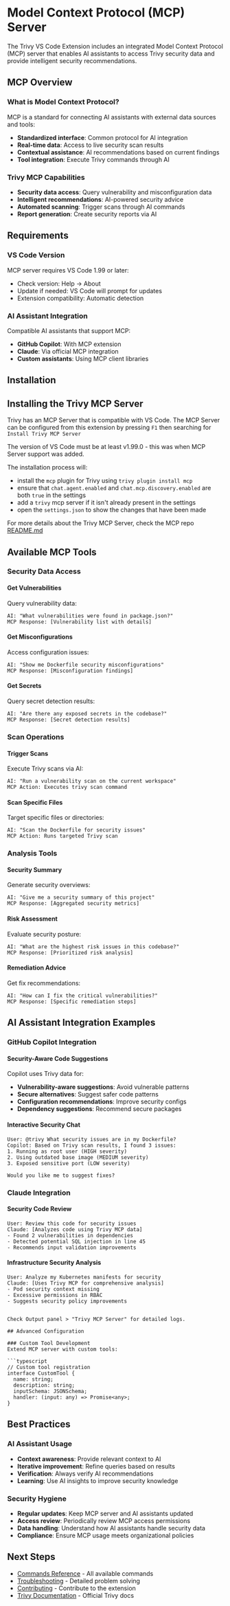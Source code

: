 # Model Context Protocol (MCP) Server

The Trivy VS Code Extension includes an integrated Model Context Protocol (MCP) server that enables AI assistants to access Trivy security data and provide intelligent security recommendations.

## MCP Overview

### What is Model Context Protocol?

MCP is a standard for connecting AI assistants with external data sources and tools:

- **Standardized interface**: Common protocol for AI integration
- **Real-time data**: Access to live security scan results
- **Contextual assistance**: AI recommendations based on current findings
- **Tool integration**: Execute Trivy commands through AI

### Trivy MCP Capabilities

- **Security data access**: Query vulnerability and misconfiguration data
- **Intelligent recommendations**: AI-powered security advice
- **Automated scanning**: Trigger scans through AI commands
- **Report generation**: Create security reports via AI

## Requirements

### VS Code Version

MCP server requires VS Code 1.99 or later:

- Check version: Help → About
- Update if needed: VS Code will prompt for updates
- Extension compatibility: Automatic detection

### AI Assistant Integration

Compatible AI assistants that support MCP:

- **GitHub Copilot**: With MCP extension
- **Claude**: Via official MCP integration
- **Custom assistants**: Using MCP client libraries

## Installation

## Installing the Trivy MCP Server

Trivy has an MCP Server that is compatible with VS Code. The MCP Server can be configured from this extension by pressing `F1` then searching for `Install Trivy MCP Server`

The version of VS Code must be at least v1.99.0 - this was when MCP Server support was added.

The installation process will:

- install the `mcp` plugin for Trivy using `trivy plugin install mcp`
- ensure that `chat.agent.enabled` and `chat.mcp.discovery.enabled` are both `true` in the settings
- add a `trivy` mcp server if it isn't already present in the settings
- open the `settings.json` to show the changes that have been made

For more details about the Trivy MCP Server, check the MCP repo [README.md](https://github.com/aquasecurity/trivy-mcp/blob/main/README.md)

## Available MCP Tools

### Security Data Access

#### Get Vulnerabilities

Query vulnerability data:

```
AI: "What vulnerabilities were found in package.json?"
MCP Response: [Vulnerability list with details]
```

#### Get Misconfigurations

Access configuration issues:

```
AI: "Show me Dockerfile security misconfigurations"
MCP Response: [Misconfiguration findings]
```

#### Get Secrets

Query secret detection results:

```
AI: "Are there any exposed secrets in the codebase?"
MCP Response: [Secret detection results]
```

### Scan Operations

#### Trigger Scans

Execute Trivy scans via AI:

```
AI: "Run a vulnerability scan on the current workspace"
MCP Action: Executes trivy scan command
```

#### Scan Specific Files

Target specific files or directories:

```
AI: "Scan the Dockerfile for security issues"
MCP Action: Runs targeted Trivy scan
```

### Analysis Tools

#### Security Summary

Generate security overviews:

```
AI: "Give me a security summary of this project"
MCP Response: [Aggregated security metrics]
```

#### Risk Assessment

Evaluate security posture:

```
AI: "What are the highest risk issues in this codebase?"
MCP Response: [Prioritized risk analysis]
```

#### Remediation Advice

Get fix recommendations:

```
AI: "How can I fix the critical vulnerabilities?"
MCP Response: [Specific remediation steps]
```

## AI Assistant Integration Examples

### GitHub Copilot Integration

#### Security-Aware Code Suggestions

Copilot uses Trivy data for:

- **Vulnerability-aware suggestions**: Avoid vulnerable patterns
- **Secure alternatives**: Suggest safer code patterns
- **Configuration recommendations**: Improve security configs
- **Dependency suggestions**: Recommend secure packages

#### Interactive Security Chat

```
User: @trivy What security issues are in my Dockerfile?
Copilot: Based on Trivy scan results, I found 3 issues:
1. Running as root user (HIGH severity)
2. Using outdated base image (MEDIUM severity)
3. Exposed sensitive port (LOW severity)

Would you like me to suggest fixes?
```

### Claude Integration

#### Security Code Review

```
User: Review this code for security issues
Claude: [Analyzes code using Trivy MCP data]
- Found 2 vulnerabilities in dependencies
- Detected potential SQL injection in line 45
- Recommends input validation improvements
```

#### Infrastructure Security Analysis

````
User: Analyze my Kubernetes manifests for security
Claude: [Uses Trivy MCP for comprehensive analysis]
- Pod security context missing
- Excessive permissions in RBAC
- Suggests security policy improvements


Check Output panel > "Trivy MCP Server" for detailed logs.

## Advanced Configuration

### Custom Tool Development
Extend MCP server with custom tools:

```typescript
// Custom tool registration
interface CustomTool {
  name: string;
  description: string;
  inputSchema: JSONSchema;
  handler: (input: any) => Promise<any>;
}
````

## Best Practices

### AI Assistant Usage

- **Context awareness**: Provide relevant context to AI
- **Iterative improvement**: Refine queries based on results
- **Verification**: Always verify AI recommendations
- **Learning**: Use AI insights to improve security knowledge

### Security Hygiene

- **Regular updates**: Keep MCP server and AI assistants updated
- **Access review**: Periodically review MCP access permissions
- **Data handling**: Understand how AI assistants handle security data
- **Compliance**: Ensure MCP usage meets organizational policies

## Next Steps

- [Commands Reference](./commands.md) - All available commands
- [Troubleshooting](./troubleshooting.md) - Detailed problem solving
- [Contributing](./contributing.md) - Contribute to the extension
- [Trivy Documentation](https://aquasecurity.github.io/trivy/) - Official Trivy docs
